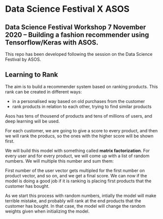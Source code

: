 # Data Science Festival X ASOS
## Data Science Festival Workshop 7 November 2020 – Building a fashion recommender using Tensorflow/Keras with ASOS.

This repo has been developed following the session on the Data Science Festival by ASOS. 

## Learning to Rank

The aim is to build a recommender system based on ranking products. This rank can be created in different ways: 

* in a personalised way based on old purchases from the customer
* rank products in relation to each other, trying to find similar products

Asos has tens of thousend of products and tens of millions of users, and deep learning will be used. 

For each customer, we are going to give a score to every product, and then we will rank the producs, so the ones with the higher score will be shown first. 

We will build this model with something called **matrix factorization**. For every user and for every product, we will come up with a list of random numbers. We will multiple this number and sum them: 

First number of the user vector gets multipled for the first number on product vector, and so on, and we get a final score. We can now if the model is doing a good job if it is ranking is placing first products that the customer has bought. 

As we start this process with random numbers, intially the model will make terrible mistake, and probably will rank at the end products that the customer has bought. In that case, the model will change the random weights given when initializing the model. 
